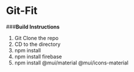 # Git-Fit

###**Build Instructions**
1. Git Clone the repo
2. CD to the directory
3. npm install
4. npm install firebase
5. npm install @mui/material @mui/icons-material